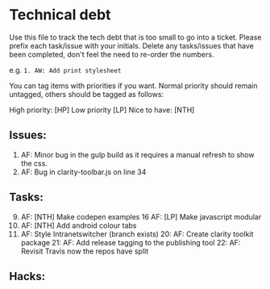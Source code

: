 # Technical debt
Use this file to track the tech debt that is too small to go into a ticket. Please prefix each task/issue with your initials. Delete any tasks/issues that have been completed, don't feel the need to re-order the numbers.

e.g.
`1. AW: Add print stylesheet`

You can tag items with priorities if you want. Normal priority should remain untagged, others should be tagged as follows:

High priority: [HP]
Low priority [LP]
Nice to have: [NTH]

## Issues:
1. AF: Minor bug in the gulp build as it requires a manual refresh to show the css.
2. AF: Bug in clarity-toolbar.js on line 34

## Tasks:

9. AF: [NTH] Make codepen examples
16 AF: [LP] Make javascript modular
17. AF: [NTH] Add android colour tabs
18. AF: Style Intranetswitcher (branch exists)
20: AF: Create clarity toolkit package
21: AF: Add release tagging to the publishing tool
22: AF: Revisit Travis now the repos have split

## Hacks:

